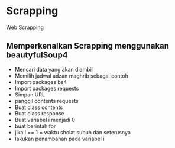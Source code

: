 # Scrapping
Web Scrapping

## Memperkenalkan Scrapping menggunakan beautyfulSoup4
- Mencari data yang akan diambil
- Memilih jadwal adzan maghrib sebagai contoh
- Import packages bs4
- Import packages requests
- Simpan URL
- panggil contents requests 
- Buat class contents
- Buat class response
- Buat variabel i menjadi 0
- buat berintah for
- jika i == 1 = waktu sholat subuh dan seterusnya
- lakukan penambahan pada variabel i